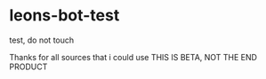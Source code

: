 # leons-bot-test
test, do not touch

Thanks for all sources that i could use
THIS IS BETA, NOT THE END PRODUCT
